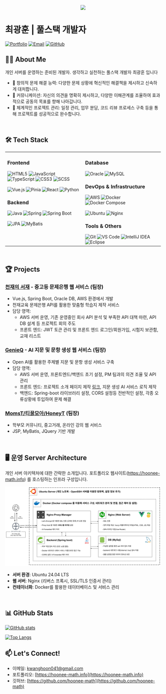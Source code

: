 <p align='center'>
    <img src="https://capsule-render.vercel.app/api?type=waving&color=auto&height=300&section=header&text=Full%20Stack%20최광훈!&fontSize=70&animation=fadeIn&fontAlignY=38&desc=개인%20서버를%20운영하는%20준비된%20개발자.%20생각하고%20실천하는%20풀스택%20개발자&descAlignY=59&descAlign=50"/>
</p>

# 최광훈 | 풀스택 개발자

[![Portfolio](https://img.shields.io/badge/Portfolio-hoonee--math.info-blue?style=for-the-badge&logo=internetexplorer&logoColor=white)](https://hoonee-math.info)
[![Email](https://img.shields.io/badge/Email-kwanghoon041%40gmail.com-red?style=for-the-badge&logo=gmail&logoColor=white)](mailto:kwanghoon041@gmail.com)
[![GitHub](https://img.shields.io/badge/GitHub-hoonee--math-black?style=for-the-badge&logo=github&logoColor=white)](https://github.com/hoonee-math)

## 👨‍💻 About Me

개인 서버를 운영하는 준비된 개발자. 생각하고 실천하는 풀스택 개발자 최광훈 입니다

- 🌱 창의적 문제 해결 능력: 다양한 문제 상황에 혁신적인 해결책을 제시하고 신속하게 대처합니다.
- 🤝 커뮤니케이션: 자신의 의견을 명확히 제시하고, 다양한 이해관계를 조율하여 효과적으로 공동의 목표를 향해 나아갑니다.
- 🔭 체계적인 프로젝트 관리: 일정 관리, 업무 분담, 코드 리뷰 프로세스 구축 등을 통해 프로젝트를 성공적으로 완수합니다.


</br>

## 🛠️ Tech Stack

<table>
  <tr>
    <td valign="top" width="50%">
      <h3>Frontend</h3>
      <div>
        <img src="https://img.shields.io/badge/HTML5-E34F26?style=flat-square&logo=html5&logoColor=white" alt="HTML5" />
        <img src="https://img.shields.io/badge/JavaScript-F7DF1E?style=flat-square&logo=javascript&logoColor=black" alt="JavaScript" />
        <img src="https://img.shields.io/badge/TypeScript-3178C6?style=flat-square&logo=typescript&logoColor=white" alt="TypeScript" />
        <img src="https://img.shields.io/badge/CSS3-1572B6?style=flat-square&logo=css3&logoColor=white" alt="CSS3" />
        <img src="https://img.shields.io/badge/SCSS-CC6699?style=flat-square&logo=sass&logoColor=white" alt="SCSS" />
        </br></br>
        <img src="https://img.shields.io/badge/Vue.js-4FC08D?style=flat-square&logo=vue.js&logoColor=white" alt="Vue.js" />
        <img src="https://img.shields.io/badge/Pinia-35495E?style=flat-square&logo=vue.js&logoColor=4FC08D" alt="Pinia" />
        <img src="https://img.shields.io/badge/React-61DAFB?style=flat-square&logo=react&logoColor=black" alt="React" />
        <img src="https://img.shields.io/badge/Python-3776AB?style=flat-square&logo=python&logoColor=white" alt="Python" />
      </div>
      <h3>Backend</h3>
      <div>
        <img src="https://img.shields.io/badge/Java-007396?style=flat-square&logo=java&logoColor=white" alt="Java" />
        <img src="https://img.shields.io/badge/Spring-6DB33F?style=flat-square&logo=spring&logoColor=white" alt="Spring" />
        <img src="https://img.shields.io/badge/Spring_Boot-6DB33F?style=flat-square&logo=spring-boot&logoColor=white" alt="Spring Boot" />
        </br></br>
        <img src="https://img.shields.io/badge/JPA-007396?style=flat-square&logo=java&logoColor=white" alt="JPA" />
        <img src="https://img.shields.io/badge/MyBatis-000000?style=flat-square&logo=mybatis&logoColor=white" alt="MyBatis" />
      </div>
    </td>
    <td valign="top" width="50%">
      <h3>Database</h3>
      <div>
        <img src="https://img.shields.io/badge/Oracle-F80000?style=flat-square&logo=oracle&logoColor=white" alt="Oracle" />
        <img src="https://img.shields.io/badge/MySQL-4479A1?style=flat-square&logo=mysql&logoColor=white" alt="MySQL" />
      </div>
      <h3>DevOps & Infrastructure</h3>
      <div>
        <img src="https://img.shields.io/badge/AWS-232F3E?style=flat-square&logo=amazon-aws&logoColor=white" alt="AWS" />
        <img src="https://img.shields.io/badge/Docker-2496ED?style=flat-square&logo=docker&logoColor=white" alt="Docker" />
        <img src="https://img.shields.io/badge/Docker_Compose-2496ED?style=flat-square&logo=docker&logoColor=white" alt="Docker Compose" />
        </br></br>
        <img src="https://img.shields.io/badge/Ubuntu-E95420?style=flat-square&logo=ubuntu&logoColor=white" alt="Ubuntu" />
        <img src="https://img.shields.io/badge/Nginx-009639?style=flat-square&logo=nginx&logoColor=white" alt="Nginx" />
      </div>
      <h3>Tools & Others</h3>
      <div>
        <img src="https://img.shields.io/badge/Git-F05032?style=flat-square&logo=git&logoColor=white" alt="Git" />
        <img src="https://img.shields.io/badge/VS_Code-007ACC?style=flat-square&logo=visual-studio-code&logoColor=white" alt="VS Code" />
        <img src="https://img.shields.io/badge/IntelliJ_IDEA-000000?style=flat-square&logo=intellij-idea&logoColor=white" alt="IntelliJ IDEA" />
        <img src="https://img.shields.io/badge/Eclipse-2C2255?style=flat-square&logo=eclipse&logoColor=white" alt="Eclipse" />
      </div>
    </td>
  </tr>
</table>

</br>

## 🏆 Projects
### [천재의 서재](https://github.com/ChunJae-Full-Stack-FinalProject) - 중고등 문제은행 웹 서비스 (팀장)
- Vue.js, Spring Boot, Oracle DB, AWS 환경에서 개발
- 천재교육 문제은행 API를 활용한 맞춤형 학습지 제작 서비스
- 담당 영역:
  - AWS 서버 운영, 기존 운영중인 회사 API 분석 및 부족한 API 대책 마련, API DB 설계 등 프로젝트 회의 주도
  - 프론트 엔드: JWT 토큰 관리 및 프론트 엔드 로그인/회원가입, 시험지 보관함, 교재 리스트

### [GenieQ](https://github.com/ChunJae-Full-Stack-FinalProject) - AI 지문 및 문항 생성 웹 서비스 (팀장)
- Open AI를 활용한 주제별 지문 및 문항 생성 서비스 구축
- 담당 영역:
  - AWS 서버 운영, 프론트엔드/백엔드 초기 설정, PM 팀과의 의견 조율 및 API 관리
  - 프론트 엔드: 프로젝트 소개 페이지 제작 [링크](http://43.202.6.90/team/genius/kwanghoon), 지문 생성 AI 서비스 로직 제작
  - 백엔드: Spring-boot 라이브러리 설정, CORS 설정등 전반적인 설정, 각종 오류상황에 투입하여 문제 해결

### [MomsT/티꿀모아/HoneyT](https://github.com/hoonee-math/Teachers_3_eLearning) (팀장)
- 학부모 커뮤니티, 중고거래, 온라인 강의 웹 서비스
- JSP, MyBatis, JQuery 기반 개발


</br>

## 🖥️ 운영 Server Architecture

개인 서버 아키텍처에 대한 간략한 소개입니다. 포트폴리오 웹사이트(https://hoonee-math.info) 를 호스팅하는 인프라 구성입니다.

<img src="https://raw.githubusercontent.com/hoonee-math/hoonee-math/refs/heads/main/Architecture.png" alt="아키텍처" />


- **서버 환경**: Ubuntu 24.04 LTS
- **웹 서버**: Nginx (리버스 프록시, SSL/TLS 인증서 관리)
- **컨테이너화**: Docker를 활용한 데이터베이스 및 서비스 관리
<!-- - **CI/CD**: GitHub Actions를 통한 자동 배포 파이프라인
- **모니터링**: Prometheus & Grafana를 활용한 서버 모니터링
-->

</br>

## 📊 GitHub Stats

[![GitHub stats](https://github-readme-stats.vercel.app/api?username=hoonee-math&show_icons=true&theme=radical)](https://github.com/hoonee-math)

[![Top Langs](https://github-readme-stats.vercel.app/api/top-langs/?username=hoonee-math&layout=compact&theme=radical)](https://github.com/hoonee-math)


## 📫 Let's Connect!

- 이메일: kwanghoon041@gmail.com
- 포트폴리오: [https://hoonee-math.info](https://hoonee-math.info)
- 깃허브: [https://github.com/hoonee-math](https://github.com/hoonee-math)





